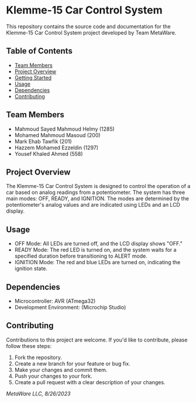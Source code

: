 # Klemme-15 Car Control System

This repository contains the source code and documentation for the Klemme-15 Car Control System project developed by Team MetaWare.

## Table of Contents

- [Team Members](#team-members)
- [Project Overview](#project-overview)
- [Getting Started](#getting-started)
- [Usage](#usage)
- [Dependencies](#dependencies)
- [Contributing](#contributing)

## Team Members

- Mahmoud Sayed Mahmoud Helmy (1285)
- Mohamed Mahmoud Masoud (200)
- Mark Ehab Tawfik (201)
- Hazzem Mohamed Ezzeldin (1297)
- Yousef Khaled Ahmed (558)

## Project Overview

The Klemme-15 Car Control System is designed to control the operation of a car based on analog readings from a potentiometer. The system has three main modes: OFF, READY, and IGNITION. The modes are determined by the potentiometer's analog values and are indicated using LEDs and an LCD display.

## Usage

- OFF Mode: All LEDs are turned off, and the LCD display shows "OFF."
- READY Mode: The red LED is turned on, and the system waits for a specified duration before transitioning to ALERT mode.
- IGNITION Mode: The red and blue LEDs are turned on, indicating the ignition state.

## Dependencies

- Microcontroller: AVR (ATmega32)
- Development Environment: (Microchip Studio)

## Contributing

Contributions to this project are welcome. If you'd like to contribute, please follow these steps:

1. Fork the repository.
2. Create a new branch for your feature or bug fix.
3. Make your changes and commit them.
4. Push your changes to your fork.
5. Create a pull request with a clear description of your changes.

*MetaWare LLC, 8/26/2023*

